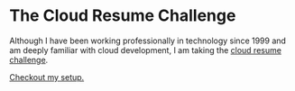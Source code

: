 # The Cloud Resume Challenge

Although I have been working professionally in technology since 1999 and am deeply familiar with cloud development, I am taking the [cloud resume challenge](https://cloudresumechallenge.dev/).

[Checkout my setup.](./setup.md)
